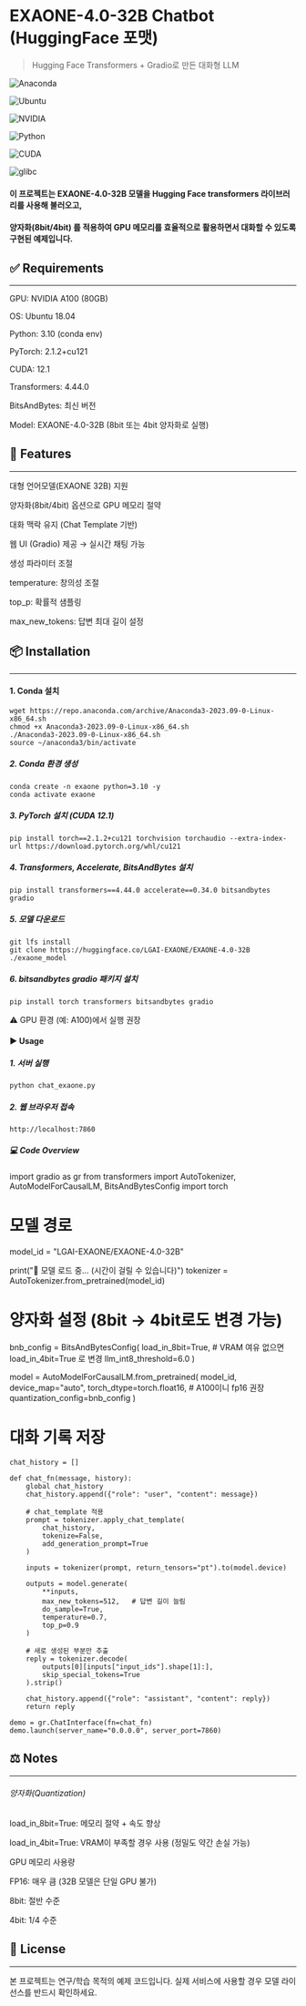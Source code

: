 # EXAONE-4.0-32B Chatbot (HuggingFace 포맷)
> Hugging Face Transformers + Gradio로 만든 대화형 LLM

![Anaconda](https://img.shields.io/badge/Anaconda-2023.09-44A833?logo=anaconda&logoColor=white)

![Ubuntu](https://img.shields.io/badge/Ubuntu-18.04-E95420?logo=ubuntu&logoColor=white)

![NVIDIA](https://img.shields.io/badge/NVIDIA-A100-76B900?logo=nvidia&logoColor=white)

![Python](https://img.shields.io/badge/Python-3.10-3776AB?logo=python&logoColor=white)

![CUDA](https://img.shields.io/badge/CUDA-12.1-76B900?logo=nvidia&logoColor=white)

![glibc](https://img.shields.io/badge/glibc-2.29-blue)

#### 이 프로젝트는 EXAONE-4.0-32B 모델을 Hugging Face transformers 라이브러리를 사용해 불러오고,
#### 양자화(8bit/4bit) 를 적용하여 GPU 메모리를 효율적으로 활용하면서 대화할 수 있도록 구현된 예제입니다.

## ✅ Requirements
---------------------
GPU: NVIDIA A100 (80GB)

OS: Ubuntu 18.04

Python: 3.10 (conda env)

PyTorch: 2.1.2+cu121

CUDA: 12.1

Transformers: 4.44.0

BitsAndBytes: 최신 버전

Model: EXAONE-4.0-32B (8bit 또는 4bit 양자화로 실행)

## 🚀 Features
---------------
대형 언어모델(EXAONE 32B) 지원

양자화(8bit/4bit) 옵션으로 GPU 메모리 절약

대화 맥락 유지 (Chat Template 기반)

웹 UI (Gradio) 제공 → 실시간 채팅 가능

생성 파라미터 조절

temperature: 창의성 조절

top_p: 확률적 샘플링

max_new_tokens: 답변 최대 길이 설정

## 📦 Installation
-------------------

#### 1. Conda 설치
    wget https://repo.anaconda.com/archive/Anaconda3-2023.09-0-Linux-x86_64.sh
    chmod +x Anaconda3-2023.09-0-Linux-x86_64.sh
    ./Anaconda3-2023.09-0-Linux-x86_64.sh
    source ~/anaconda3/bin/activate

##### 2. Conda 환경 생성
    conda create -n exaone python=3.10 -y
    conda activate exaone

##### 3. PyTorch 설치 (CUDA 12.1)
    pip install torch==2.1.2+cu121 torchvision torchaudio --extra-index-url https://download.pytorch.org/whl/cu121

##### 4. Transformers, Accelerate, BitsAndBytes 설치
    pip install transformers==4.44.0 accelerate==0.34.0 bitsandbytes gradio

##### 5. 모델 다운로드
    git lfs install
    git clone https://huggingface.co/LGAI-EXAONE/EXAONE-4.0-32B ./exaone_model

##### 6. bitsandbytes gradio 패키지 설치
    pip install torch transformers bitsandbytes gradio

⚠️ GPU 환경 (예: A100)에서 실행 권장

#### ▶️ Usage
##### 1. 서버 실행
    python chat_exaone.py

##### 2. 웹 브라우저 접속
    http://localhost:7860

##### 💻 Code Overview
import gradio as gr
from transformers import AutoTokenizer, AutoModelForCausalLM, BitsAndBytesConfig
import torch

# 모델 경로
model_id = "LGAI-EXAONE/EXAONE-4.0-32B"

print("🔄 모델 로드 중... (시간이 걸릴 수 있습니다)")
tokenizer = AutoTokenizer.from_pretrained(model_id)

# 양자화 설정 (8bit → 4bit로도 변경 가능)
bnb_config = BitsAndBytesConfig(
    load_in_8bit=True,      # VRAM 여유 없으면 load_in_4bit=True 로 변경
    llm_int8_threshold=6.0
)

model = AutoModelForCausalLM.from_pretrained(
    model_id,
    device_map="auto",
    torch_dtype=torch.float16,   # A100이니 fp16 권장
    quantization_config=bnb_config
)

# 대화 기록 저장

    chat_history = []

    def chat_fn(message, history):
        global chat_history
        chat_history.append({"role": "user", "content": message})

        # chat_template 적용
        prompt = tokenizer.apply_chat_template(
            chat_history,
            tokenize=False,
            add_generation_prompt=True
        )

        inputs = tokenizer(prompt, return_tensors="pt").to(model.device)

        outputs = model.generate(
            **inputs,
            max_new_tokens=512,   # 답변 길이 늘림
            do_sample=True,
            temperature=0.7,
            top_p=0.9
        )

        # 새로 생성된 부분만 추출
        reply = tokenizer.decode(
            outputs[0][inputs["input_ids"].shape[1]:],
            skip_special_tokens=True
        ).strip()

        chat_history.append({"role": "assistant", "content": reply})
        return reply

    demo = gr.ChatInterface(fn=chat_fn)
    demo.launch(server_name="0.0.0.0", server_port=7860)

## ⚖️ Notes
---------
###### 양자화(Quantization)

load_in_8bit=True: 메모리 절약 + 속도 향상

load_in_4bit=True: VRAM이 부족할 경우 사용 (정밀도 약간 손실 가능)

GPU 메모리 사용량

FP16: 매우 큼 (32B 모델은 단일 GPU 불가)

8bit: 절반 수준

4bit: 1/4 수준

## 📜 License
-------------
본 프로젝트는 연구/학습 목적의 예제 코드입니다.
실제 서비스에 사용할 경우 모델 라이선스를 반드시 확인하세요.
